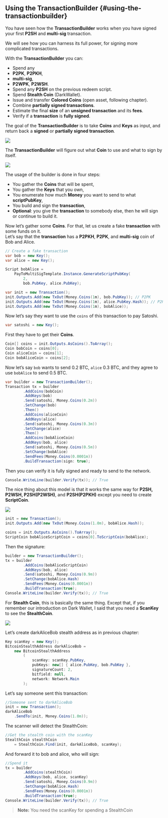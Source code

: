 ## Using the TransactionBuilder {#using-the-transactionbuilder}

You have seen how the **TransactionBuilder** works when you have signed your first **P2SH** and **multi-sig** transaction.  

We will see how you can harness its full power, for signing more complicated transactions.    

With the **TransactionBuilder** you can:  
*   Spend any  
  *   **P2PK**, **P2PKH**,  
  *   **multi-sig**,  
  *   **P2WPK**, **P2WSH**.  
*   Spend any **P2SH** on the previous redeem script.  
*   Spend **Stealth Coin** (DarkWallet).  
*   Issue and transfer **Colored Coins** (open asset, following chapter).  
*   Combine **partially signed transactions**.  
*   Estimate the final **size** of an **unsigned transaction** and its **fees**.  
*   Verify if a **transaction** is **fully signed**.  

The goal of the **TransactionBuilder** is to take **Coins** and **Keys** as input, and return back a **signed** or **partially signed transaction**.  

![](../assets/SignedTransaction.png)  

The **TransactionBuilder** will figure out what **Coin** to use and what to sign by itself.  

![](../assets/TransactionBuilder.png)  

The usage of the builder is done in four steps:  
*   You gather the **Coins** that will be spent,
*   You gather the **Keys** that you own,
*   You enumerate how much **Money** you want to send to what **scriptPubKey**,
*   You build and sign the **transaction**,
*   **Optional**: you give the **transaction** to somebody else, then he will sign or continue to build it.

Now let’s gather some **Coins**. For that, let us create a fake **transaction** with some funds on it.  
Let’s say that the **transaction** has a **P2PKH**, **P2PK**, and **multi-sig** coin of Bob and Alice.

```cs
// Create a fake transaction
var bob = new Key();
var alice = new Key();

Script bobAlice = 
    PayToMultiSigTemplate.Instance.GenerateScriptPubKey(
        2, 
        bob.PubKey, alice.PubKey);

var init = new Transaction();
init.Outputs.Add(new TxOut(Money.Coins(1m), bob.PubKey)); // P2PK
init.Outputs.Add(new TxOut(Money.Coins(1m), alice.PubKey.Hash)); // P2PKH
init.Outputs.Add(new TxOut(Money.Coins(1m), bobAlice));
```

Now let’s say they want to use the ```coins``` of this transaction to pay Satoshi.  

```cs
var satoshi = new Key();
```  

First they have to get their **Coins**.  

```cs
Coin[] coins = init.Outputs.AsCoins().ToArray();
Coin bobCoin = coins[0];
Coin aliceCoin = coins[1];
Coin bobAliceCoin = coins[2];
```  

Now let’s say ```bob``` wants to send 0.2 BTC, ```alice``` 0.3 BTC, and they agree to use ```bobAlice``` to send 0.5 BTC.  

```cs
var builder = new TransactionBuilder();
Transaction tx = builder
        .AddCoins(bobCoin)
        .AddKeys(bob)
        .Send(satoshi, Money.Coins(0.2m))
        .SetChange(bob)
        .Then()
        .AddCoins(aliceCoin)
        .AddKeys(alice)
        .Send(satoshi, Money.Coins(0.3m))
        .SetChange(alice)
        .Then()
        .AddCoins(bobAliceCoin)
        .AddKeys(bob, alice)
        .Send(satoshi, Money.Coins(0.5m))
        .SetChange(bobAlice)
        .SendFees(Money.Coins(0.0001m))
        .BuildTransaction(sign: true);
```  

Then you can verify it is fully signed and ready to send to the network.  

```cs
Console.WriteLine(builder.Verify(tx)); // True
```  

The nice thing about this model is that it works the same way for **P2SH, P2WSH, P2SH(P2WSH)**, and **P2SH(P2PKH)** except you need to create **ScriptCoin**.  

![](../assets/ScriptCoinFromCoin.png)  

```cs
init = new Transaction();
init.Outputs.Add(new TxOut(Money.Coins(1.0m), bobAlice.Hash));

coins = init.Outputs.AsCoins().ToArray();
ScriptCoin bobAliceScriptCoin = coins[0].ToScriptCoin(bobAlice);
```  

Then the signature:  

```cs
builder = new TransactionBuilder();
tx = builder
        .AddCoins(bobAliceScriptCoin)
        .AddKeys(bob, alice)
        .Send(satoshi, Money.Coins(0.9m))
        .SetChange(bobAlice.Hash)
        .SendFees(Money.Coins(0.0001m))
        .BuildTransaction(true);
Console.WriteLine(builder.Verify(tx)); // True
```  

For **Stealth Coin**, this is basically the same thing. Except that, if you remember our introduction on Dark Wallet, I said that you need a **ScanKey** to see the **StealthCoin**.

![](../assets/StealthCoin.png)  

Let’s create darkAliceBob stealth address as in previous chapter:  

```cs
Key scanKey = new Key();
BitcoinStealthAddress darkAliceBob =
    new BitcoinStealthAddress
        (
            scanKey: scanKey.PubKey,
            pubKeys: new[] { alice.PubKey, bob.PubKey },
            signatureCount: 2,
            bitfield: null,
            network: Network.Main
        );
```  

Let’s say someone sent this transaction:  

```cs
//Someone sent to darkAliceBob
init = new Transaction();
darkAliceBob
    .SendTo(init, Money.Coins(1.0m));
```  

The scanner will detect the StealthCoin:  

```cs
//Get the stealth coin with the scanKey
StealthCoin stealthCoin
    = StealthCoin.Find(init, darkAliceBob, scanKey);
```  

And forward it to bob and alice, who will sign:  

```cs
//Spend it
tx = builder
        .AddCoins(stealthCoin)
        .AddKeys(bob, alice, scanKey)
        .Send(satoshi, Money.Coins(0.9m))
        .SetChange(bobAlice.Hash)
        .SendFees(Money.Coins(0.0001m))
        .BuildTransaction(true);
Console.WriteLine(builder.Verify(tx)); // True
```  

> **Note:** You need the scanKey for spending a StealthCoin
